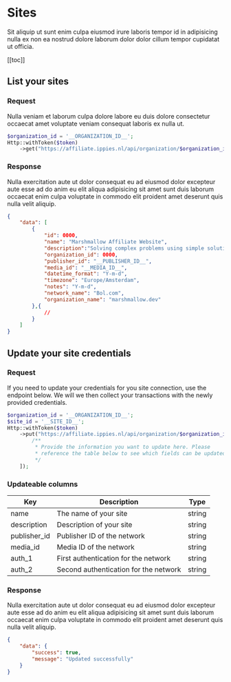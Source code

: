 # Sites
Sit aliquip ut sunt enim culpa eiusmod irure laboris tempor id in adipisicing nulla ex non ea nostrud dolore laborum dolor dolor cillum tempor cupidatat ut officia.

[[toc]]

## List your sites
### Request
Nulla veniam et laborum culpa dolore labore eu duis dolore consectetur occaecat amet voluptate veniam consequat laboris ex nulla ut.
```php
$organization_id = '__ORGANIZATION_ID__';
Http::withToken($token)
    ->get("https://affiliate.ippies.nl/api/organization/$organization_id/sites");
```

### Response
Nulla exercitation aute ut dolor consequat eu ad eiusmod dolor excepteur aute esse ad do anim eu elit aliqua adipisicing sit amet sunt duis laborum occaecat enim culpa voluptate in commodo elit proident amet deserunt quis nulla velit aliquip.

```json
{
    "data": [
        {
            "id": 0000,
            "name": "Marshmallow Affiliate Website",
            "description":"Solving complex problems using simple solutions. Development agency based in The Netherlands.",
            "organization_id": 0000,
            "publisher_id": "__PUBLISHER_ID__",
            "media_id": "__MEDIA_ID__",
            "datetime_format": "Y-m-d",
            "timezone": "Europe/Amsterdam",
            "notes": "Y-m-d",
            "network_name": "Bol.com",
            "organization_name": "marshmallow.dev"
        },{
            //
        }
    ]
}
```

## Update your site credentials
### Request
If you need to update your credentials for you site connection, use the endpoint below. We will we then collect your transactions with the newly provided credentials.
```php
$organization_id = '__ORGANIZATION_ID__';
$site_id = '__SITE_ID__';
Http::withToken($token)
    ->put("https://affiliate.ippies.nl/api/organization/$organization_id/site/$site_id", [
        /**
         * Provide the information you want to update here. Please
         * reference the table below to see which fields can be updated.
         */
    ]);
```

### Updateable columns
| Key     | Description          | Type  |
| ------------- | ------------- | ----- |
| name | The name of your site | string |
| description | Description of your site | string |
| publisher_id | Publisher ID of the network | string |
| media_id | Media ID of the network | string |
| auth_1 | First authentication for the network | string |
| auth_2 | Second authentication for the network | string |

### Response
Nulla exercitation aute ut dolor consequat eu ad eiusmod dolor excepteur aute esse ad do anim eu elit aliqua adipisicing sit amet sunt duis laborum occaecat enim culpa voluptate in commodo elit proident amet deserunt quis nulla velit aliquip.

```json
{
    "data": {
        "success": true,
        "message": "Updated successfully"
    }
}
```

<EditOnGithub edit_url="account/sites.md"/>
